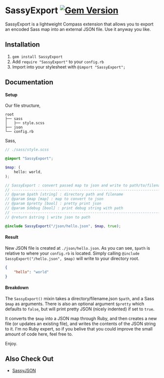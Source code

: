 # SassyExport [![Gem Version](https://badge.fury.io/rb/SassyExport.svg)](http://badge.fury.io/rb/SassyExport)

SassyExport is a lightweight Compass extension that allows you to export an encoded Sass map into an external JSON file. Use it anyway you like.

## Installation

1. `gem install SassyExport`
2. Add `require "SassyExport"` to your `config.rb`
3. Import into your stylesheet with `@import "SassyExport";`

## Documentation

#### Setup

Our file structure,
```
root
├── sass
│   ├── style.scss
├── json
└── config.rb
```

Sass,
```scss
// ./sass/style.scss

@import "SassyExport";

$map: (
	hello: world,
);

// SassyExport : convert passed map to json and write to path/to/filename.json
// ----------------------------------------------------------------------------------------------------
// @param $path [string] : directory path and filename
// @param $map [map] : map to convert to json
// @param $pretty [bool] : pretty print json
// @param $debug [bool] : print debug string with path
// ----------------------------------------------------------------------------------------------------
// @return $string | write json to path

@include SassyExport("/json/hello.json", $map, true);
```

#### Result

New JSON file is created at `./json/hello.json`. As you can see, `$path` is relative to where your `config.rb` is located. Simply calling `@include SassyExport("/hello.json", $map)` will write to your directory root.
```json
{
	"hello": "world"
}
```

#### Breakdown

The `SassyExport()` mixin takes a directory/filename.json `$path`, and a Sass `$map` as arguments. There is also an optional argument `$pretty` which defaults to `false`, but will print pretty JSON (nicely indented) if set to `true`.

It converts the `$map` into a JSON map through Ruby, and then creates a new file (or updates an existing file), and writes the contents of the JSON string to it. I'm no Ruby expert, so if you belive that you could improve the small amount of code here, feel free to.

Enjoy.

## Also Check Out

* [SassyJSON](https://github.com/HugoGiraudel/SassyJSON)
